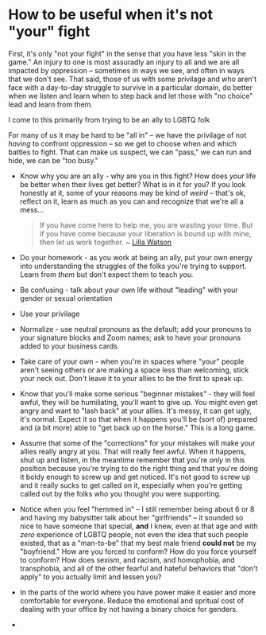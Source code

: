 # How to be useful when it's not "your" fight

First, it's only "not your fight" in the sense that you have less "skin in the game." An injury to one is most assuradly an injury to all and we are all impacted by oppression – sometimes in ways we see, and often in ways that we don't see. That said, those of us with some privilage and who aren't face with a day-to-day struggle to survive in a particular domain, do better when we listen and learn when to step back and let those with "no choice" lead and learn from them.

I come to this primarily from trying to be an ally to LGBTQ folk

For many of us it may be hard to be "all in" – we have the privilage of not *having* to confront oppression – so we get to choose when and which battles to fight. That can make us suspect, we can "pass," we can run and hide, we can be "too busy."

* Know why you are an ally - why are you in this fight? How does *your* life be better when their lives get better? What is in it for you? If you look honestly at it, some of your reasons may be kind of *weird* – that's ok, reflect on it, learn as much as you can and recognize that we're all a mess…

  >If you have come here to help me, you are wasting your time. But if you have come because your liberation is bound up with mine, then let us work together. ~ [Lilla Watson](https://en.wikipedia.org/wiki/Lilla_Watson)

* Do your homework - as you work at being an ally, put your own energy into understanding the struggles of the folks you're trying to support. Learn from *them* but don't expect them to teach *you.*

* Be confusing - talk about your own life without "leading" with your gender or sexual orientation

* Use your privilage

* Normalize - use neutral pronouns as the default; add your pronouns to your signature blocks and Zoom names; ask to have your pronouns added to your business cards.

* Take care of your own - when you're in spaces where "your" people aren't seeing others or are making a space less than welcoming, stick your neck out. Don't leave it to your allies to be the first to speak up.

* Know that you'll make some serious "beginner mistakes" - they will feel awful, they will be humiliating, you'll want to give up. You might even get angry and want to "lash back" at your allies. It's messy, it can get ugly, it's normal. Expect it so that when it happens you'll be (sort of) prepared and (a bit more) able to "get back up on the horse." This is a long game.

* Assume that some of the "corrections" for your mistakes will make your allies really angry at you. That will really feel awful. When it happens, shut up and listen, in the meantime remember that you're *only* in this position because you're trying to do the right thing and that you're doing it boldy enough to screw up and get noticed. It's not good to screw up and it really sucks to get called on it, especially when you're getting called out by the folks who you thought you were supporting.

* Notice when you feel "hemmed in" – I still remember being about 6 or 8 and having my babysitter talk about her "girlfriends" – it sounded so nice to have someone that special, **and** I knew, even at that age and with *zero* experionce of LGBTQ people, not even the idea that such people existed, that as a "man-to-be" that my best male friend **could not** be my "boyfriend." How are you forced to conform? How do you force yourself to conform? How does sexism, and racism, and homophobia, and transphobia, and all of the other fearful and hateful behaviors that "don't apply" to you actually limit and lessen you?

* In the parts of the world where you have power make it easier and more comfortable for everyone. Reduce the emotional and spritual cost of dealing with your office by not having a binary choice for genders.

* 
